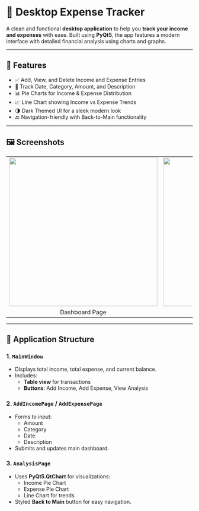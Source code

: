 # 💸 Desktop Expense Tracker

A clean and functional **desktop application** to help you **track your income and expenses** with ease. Built using **PyQt5**, the app features a modern interface with detailed financial analysis using charts and graphs.

---

## 🚀 Features

- ✅ Add, View, and Delete Income and Expense Entries  
- 📅 Track Date, Category, Amount, and Description  
- 📊 Pie Charts for Income & Expense Distribution  
- 📈 Line Chart showing Income vs Expense Trends  
- 🌗 Dark Themed UI for a sleek modern look  
- 🔙 Navigation-friendly with Back-to-Main functionality  

---

## 🖼️ Screenshots

<table>
  <tr>
    <td><img src="https://github.com/user-attachments/assets/67dfe9e7-c458-47fc-842d-33abb64c0dac" width="400"/></td>
    <td><img src="https://github.com/user-attachments/assets/00550b00-8bf1-44f7-8994-7cab2848cf58" width="400"/></td>
  </tr>
  <tr>
    <td align="center">Dashboard Page</td>
    <td align="center">Analysis Page</td>
  </tr>
</table>

---

## 🧠 Application Structure

### 1. `MainWindow`

- Displays total income, total expense, and current balance.
- Includes:
  - **Table view** for transactions
  - **Buttons**: Add Income, Add Expense, View Analysis

### 2. `AddIncomePage` / `AddExpensePage`

- Forms to input:
  - Amount
  - Category
  - Date
  - Description
- Submits and updates main dashboard.

### 3. `AnalysisPage`

- Uses **PyQt5.QtChart** for visualizations:
  - Income Pie Chart
  - Expense Pie Chart
  - Line Chart for trends
- Styled **Back to Main** button for easy navigation.


